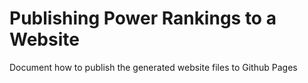 # Publishing Power Rankings to a Website

Document how to publish the generated website files to Github Pages


